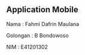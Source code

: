 ## Application Mobile

Nama : Fahmi Dafrin Maulana <br>

Golongan : B Bondowoso <br>

NIM : E41201302